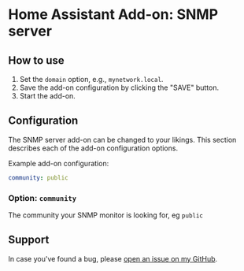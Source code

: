 # Home Assistant Add-on: SNMP server

## How to use

1. Set the `domain` option, e.g., `mynetwork.local`.
2. Save the add-on configuration by clicking the "SAVE" button.
3. Start the add-on.

## Configuration

The SNMP server add-on can be changed to your likings. This section
describes each of the add-on configuration options.

Example add-on configuration:

```yaml
community: public
```

### Option: `community`

The community your SNMP monitor is looking for, eg `public`

## Support

In case you've found a bug, please [open an issue on my GitHub][issue].

[issue]: https://github.com/darthsebulba04/hassio-snmpd/issues
[repository]: https://github.com/darthsebulba04/hassio-snmpd/
